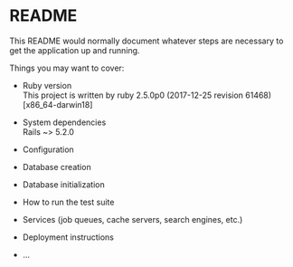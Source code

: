 # README

This README would normally document whatever steps are necessary to get the
application up and running.

Things you may want to cover:

* Ruby version  
    This project is written by ruby 2.5.0p0 (2017-12-25 revision 61468) [x86_64-darwin18]  

* System dependencies  
    Rails ~> 5.2.0  

* Configuration

* Database creation

* Database initialization

* How to run the test suite

* Services (job queues, cache servers, search engines, etc.)

* Deployment instructions

* ...
